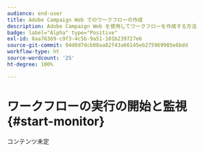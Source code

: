 ```yaml
---
audience: end-user
title: Adobe Campaign Web でのワークフローの作成
description: Adobe Campaign Web を使用してワークフローを作成する方法
badge: label="Alpha" type="Positive"
exl-id: 8aa76369-c9f3-4c5b-9a51-101b239727e6
source-git-commit: 94d0d7dcb08aa82f43a66145eb275969905e6bdd
workflow-type: ht
source-wordcount: '25'
ht-degree: 100%

---
```


# ワークフローの実行の開始と監視 {#start-monitor}

コンテンツ未定
